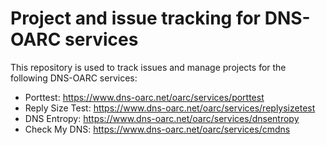 # Project and issue tracking for DNS-OARC services

This repository is used to track issues and manage projects for
the following DNS-OARC services:
- Porttest: https://www.dns-oarc.net/oarc/services/porttest
- Reply Size Test: https://www.dns-oarc.net/oarc/services/replysizetest
- DNS Entropy: https://www.dns-oarc.net/oarc/services/dnsentropy
- Check My DNS: https://www.dns-oarc.net/oarc/services/cmdns
